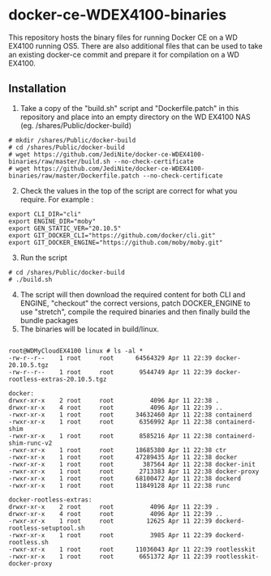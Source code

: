 # docker-ce-WDEX4100-binaries

This repository hosts the binary files for running Docker CE on a WD EX4100 running OS5.  There are also additional files that can be used to take an existing docker-ce commit and prepare it for compilation on a WD EX4100.


## Installation

1. Take a copy of the "build.sh" script and "Dockerfile.patch" in this repository and place into an empty directory on the WD EX4100 NAS (eg. /shares/Public/docker-build)
```
# mkdir /shares/Public/docker-build
# cd /shares/Public/docker-build
# wget https://github.com/JediNite/docker-ce-WDEX4100-binaries/raw/master/build.sh --no-check-certificate
# wget https://github.com/JediNite/docker-ce-WDEX4100-binaries/raw/master/Dockerfile.patch --no-check-certificate
```
2. Check the values in the top of the script are correct for what you require.  For example :
```
export CLI_DIR="cli"
export ENGINE_DIR="moby"
export GEN_STATIC_VER="20.10.5"
export GIT_DOCKER_CLI="https://github.com/docker/cli.git"
export GIT_DOCKER_ENGINE="https://github.com/moby/moby.git"
```
3. Run the script
```
# cd /shares/Public/docker-build
# ./build.sh
```
4. The script will then download the required content for both CLI and ENGINE, "checkout" the correct versions, patch DOCKER_ENGINE to use "stretch", compile the required binaries and then finally build the bundle packages
5. The binaries will be located in build/linux.
```

root@WDMyCloudEX4100 linux # ls -al *
-rw-r--r--    1 root     root      64564329 Apr 11 22:39 docker-20.10.5.tgz
-rw-r--r--    1 root     root       9544749 Apr 11 22:39 docker-rootless-extras-20.10.5.tgz

docker:
drwxr-xr-x    2 root     root          4096 Apr 11 22:38 .
drwxr-xr-x    4 root     root          4096 Apr 11 22:39 ..
-rwxr-xr-x    1 root     root      34632460 Apr 11 22:38 containerd
-rwxr-xr-x    1 root     root       6356992 Apr 11 22:38 containerd-shim
-rwxr-xr-x    1 root     root       8585216 Apr 11 22:38 containerd-shim-runc-v2
-rwxr-xr-x    1 root     root      18685380 Apr 11 22:38 ctr
-rwxr-xr-x    1 root     root      47289435 Apr 11 22:38 docker
-rwxr-xr-x    1 root     root        387564 Apr 11 22:38 docker-init
-rwxr-xr-x    1 root     root       2713383 Apr 11 22:38 docker-proxy
-rwxr-xr-x    1 root     root      68100472 Apr 11 22:38 dockerd
-rwxr-xr-x    1 root     root      11849128 Apr 11 22:38 runc

docker-rootless-extras:
drwxr-xr-x    2 root     root          4096 Apr 11 22:39 .
drwxr-xr-x    4 root     root          4096 Apr 11 22:39 ..
-rwxr-xr-x    1 root     root         12625 Apr 11 22:39 dockerd-rootless-setuptool.sh
-rwxr-xr-x    1 root     root          3985 Apr 11 22:39 dockerd-rootless.sh
-rwxr-xr-x    1 root     root      11036043 Apr 11 22:39 rootlesskit
-rwxr-xr-x    1 root     root       6651372 Apr 11 22:39 rootlesskit-docker-proxy

```
